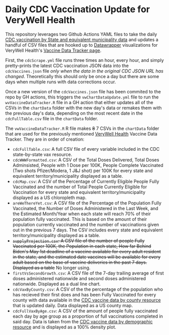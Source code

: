 # Daily CDC Vaccination Update for VeryWell Health

This repository leverages two Github Actions YAML files to take the daily [CDC vaccination by State and equivalent municipality data](https://covid.cdc.gov/covid-data-tracker/COVIDData/getAjaxData?id=vaccination_data) and updates a handful of CSV files that are hooked up to [Datawrapper](https://app.datawrapper.de) visualizations for VeryWell Health's [Vaccine Data Tracker page](https://www.verywellhealth.com/covid-vaccine-distribution-tracker-5097410).

First, the `cdcScrape.yml` file runs three times an hour, every hour, and simply pretty-prints the latest CDC vaccination JSON data into the `cdcVaccines.json` file _only when the data in the original CDC JSON URL has changed_. Theoretically this should only be once a day but there are some days when multiple runs with data corrections occur.

Once a new version of the `cdcVaccines.json` file has been commited to the repo by GH actions, this triggers the `vwChartDataUpdate.yml` file to run the `wvVaccineDataTracker.R` file in a GH action that either updates all of the CSVs in the `chartData` folder with the new day's data or remakes them with the previous day's data, depending on the most recent date in the `cdcFullTable.csv` file in the `chartData` folder.

The `vwVaccineDataTracker.R` R file makes ~~8~~ 7 CSVs in the `chartData` folder that are used for the previously mentioned [VeryWell Health](https://www.verywellhealth.com/) Vaccine Data Tracker. They are in order of creation:

- `cdcFullTable.csv`: A full CSV file of every variable included in the CDC state-by-state vax resource.
- `cdcWWWFormatted.csv`: A CSV of the Total Doses Delivered, Total Doses Adminsisted, People with 1 Dose per 100K, People Complete Vaccinated (Two shots Pfizer/Modera, 1 J&J shot) per 100K for every state and equivalent territory/municipality displayed as a table.
- `cdcMap.csv`: A CSV of the Percentage of Currently Eligible People Fully Vaccinated and the number of Total People Currently Eligible for Vaccination for every state and equivalent territory/municipality displayed as a US chloropleth map.
- `areWeThereYet.csv`: A CSV file of the Percentage of the Population Fully Vaccinated, the Number of Doses Administered in the Last Week, and the Estimated Month/Year when each state will reach 70% of their population fully vaccinated. This is based on the amount of their population currently vaccinated and the number of vaccinations given out in the previous 7 days. The CSV includes every state and equivalent territory/municipality displayed as a table.
- ~~`supplyProjection.csv`: A CSV file of the number of people Fully Vaccinated per 100K, the Population in each state, How far Behind Biden's May 1st deadline of a vaccine available for every adult resident in the state, and the estimated date vaccines will be available for every adult based on the base of vaccine deliveries in the past 7 days. Displayed as a table~~ No longer using.
- `firstVsSecondGrowth.csv`: A CSV file of the 7-day trailing average of first doses administered nationwide and second doses administered nationwide. Displayed as a dual line chart.
- `cdcVaxByCounty.csv`: A CSV of the the percentage of the population who has recieved their first does and has been Fully Vaccinated for every county with data available in the [CDC vaccine data by county resource](https://covid.cdc.gov/covid-data-tracker/COVIDData/getAjaxData?id=vaccination_county_condensed_data) that is updated daily. Data displayed as a US county map.
- `cdcFullVaxByAge.csv`: A CSV of the amount of people fully vaccinated each day by age group as a proportion of full vaccinations completed in said day. Data is taken from the [CDC vaccine data by demographic resource](https://data.cdc.gov/resource/km4m-vcsb.csv) and is displayed as a 100% density plot.